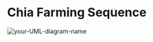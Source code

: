 # Chia Farming Sequence

![your-UML-diagram-name](//www.plantuml.com/plantuml/png/1S7H3KCX2030LTe1Al_TXb9K4a234DT_TsznqlfpXRvcvZvVWC3RXkIiNnqEMfxisMWPiEcw33G5FoUhTp0KXuvXugFjCdq0)


